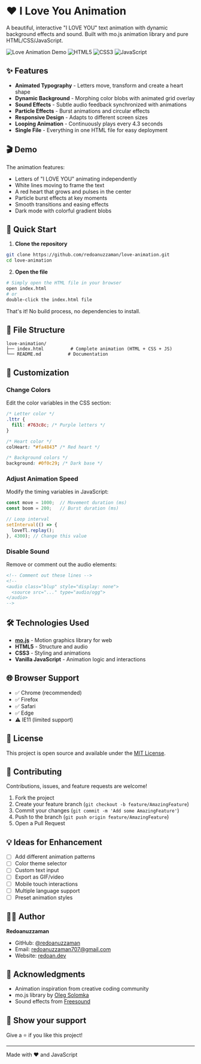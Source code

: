 # ❤️ I Love You Animation

A beautiful, interactive "I LOVE YOU" text animation with dynamic background effects and sound. Built with mo.js animation library and pure HTML/CSS/JavaScript.

![Love Animation Demo](https://img.shields.io/badge/status-active-success.svg)
![HTML5](https://img.shields.io/badge/html5-%23E34F26.svg?style=flat&logo=html5&logoColor=white)
![CSS3](https://img.shields.io/badge/css3-%231572B6.svg?style=flat&logo=css3&logoColor=white)
![JavaScript](https://img.shields.io/badge/javascript-%23323330.svg?style=flat&logo=javascript&logoColor=%23F7DF1E)

## ✨ Features

- **Animated Typography** - Letters move, transform and create a heart shape
- **Dynamic Background** - Morphing color blobs with animated grid overlay
- **Sound Effects** - Subtle audio feedback synchronized with animations
- **Particle Effects** - Burst animations and circular effects
- **Responsive Design** - Adapts to different screen sizes
- **Looping Animation** - Continuously plays every 4.3 seconds
- **Single File** - Everything in one HTML file for easy deployment

## 🎬 Demo

The animation features:
- Letters of "I LOVE YOU" animating independently
- White lines moving to frame the text
- A red heart that grows and pulses in the center
- Particle burst effects at key moments
- Smooth transitions and easing effects
- Dark mode with colorful gradient blobs

## 🚀 Quick Start

1. **Clone the repository**
```bash
git clone https://github.com/redoanuzzaman/love-animation.git
cd love-animation
```

2. **Open the file**
```bash
# Simply open the HTML file in your browser
open index.html
# or
double-click the index.html file
```

That's it! No build process, no dependencies to install.

## 📁 File Structure

```
love-animation/
├── index.html          # Complete animation (HTML + CSS + JS)
└── README.md          # Documentation
```

## 🎨 Customization

### Change Colors

Edit the color variables in the CSS section:

```css
/* Letter color */
.lttr {
  fill: #763c8c; /* Purple letters */
}

/* Heart color */
colHeart: "#fa4843" /* Red heart */

/* Background colors */
background: #0f0c29; /* Dark base */
```

### Adjust Animation Speed

Modify the timing variables in JavaScript:

```javascript
const move = 1000;  // Movement duration (ms)
const boom = 200;   // Burst duration (ms)

// Loop interval
setInterval(() => {
  loveTl.replay();
}, 4300); // Change this value
```

### Disable Sound

Remove or comment out the audio elements:

```html
<!-- Comment out these lines -->
<!--
<audio class="blup" style="display: none">
  <source src="..." type="audio/ogg">
</audio>
-->
```

## 🛠️ Technologies Used

- **[mo.js](https://mojs.github.io/)** - Motion graphics library for web
- **HTML5** - Structure and audio
- **CSS3** - Styling and animations
- **Vanilla JavaScript** - Animation logic and interactions

## 🌐 Browser Support

- ✅ Chrome (recommended)
- ✅ Firefox
- ✅ Safari
- ✅ Edge
- ⚠️ IE11 (limited support)

## 📝 License

This project is open source and available under the [MIT License](LICENSE).

## 🤝 Contributing

Contributions, issues, and feature requests are welcome!

1. Fork the project
2. Create your feature branch (`git checkout -b feature/AmazingFeature`)
3. Commit your changes (`git commit -m 'Add some AmazingFeature'`)
4. Push to the branch (`git push origin feature/AmazingFeature`)
5. Open a Pull Request

## 💡 Ideas for Enhancement

- [ ] Add different animation patterns
- [ ] Color theme selector
- [ ] Custom text input
- [ ] Export as GIF/video
- [ ] Mobile touch interactions
- [ ] Multiple language support
- [ ] Preset animation styles

## 👨‍💻 Author

**Redoanuzzaman**
- GitHub: [@redoanuzzaman](https://github.com/redoanuzzaman)
- Email: redoanuzzaman707@gmail.com
- Website: [redoan.dev](https://redoan.dev)

## 🙏 Acknowledgments

- Animation inspiration from creative coding community
- mo.js library by [Oleg Solomka](https://github.com/legomushroom)
- Sound effects from [Freesound](https://freesound.org/)

## 💖 Show your support

Give a ⭐️ if you like this project!

---

Made with ❤️ and JavaScript
